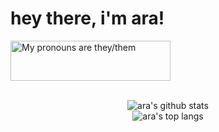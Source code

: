 <h1>hey there, i'm ara!</h1>
 <a>
<img src="https://pronouns.vercel.app/she/they?gradient=piggy%20pink" width="256" height="64" alt="My pronouns are they/them">
</a>

<center>
<br>

![ara's github stats](https://github-readme-stats.vercel.app/api?username=mynameisashllee&theme=dracula&show_icons=true)
<br>
![ara's top langs](https://github-readme-stats.vercel.app/api/top-langs/?username=mynameisashllee&theme=dracula&layout=compact)
<br>

</center>
<br>
